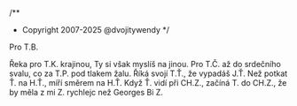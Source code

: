 /**
* Copyright 2007-2025 @dvojitywendy
*/

Pro T.B.

Řeka pro T.K. krajinou,
Ty si však myslíš na jinou.
Pro T.Č. až do srdečního svalu,
co za T.P. pod tlakem žalu.
Říká svojí T.Ť.,
že vypadáš J.Ť.
Než potkat Ť. na H.Ť.,
míří směrem na H.Ť.
Když Ť. vidí při CH.Z.,
začíná T. do CH.Z.,
že by měla z mi Z.
rychlejc než Georges Bi Z.
